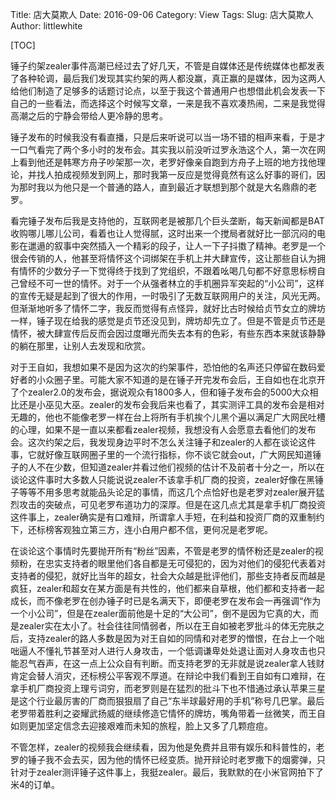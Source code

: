 Title: 店大莫欺人
Date: 2016-09-06
Category: View
Tags: 
Slug: 店大莫欺人
Author: littlewhite

[TOC]

锤子约架zealer事件高潮已经过去了好几天，不管是自媒体还是传统媒体也都发表了各种轮调，最后我们发现其实约架的两人都没赢，真正赢的是媒体，因为这两人给他们制造了足够多的话题讨论点，以至于我这个普通用户也想借此机会发表一下自己的一些看法，而选择这个时候写文章，一来是我不喜欢凑热闹，二来是我觉得高潮之后的宁静会带给人更冷静的思考。

锤子发布的时候我没有看直播，只是后来听说可以当一场不错的相声来看，于是才一口气看完了两个多小时的发布会。其实我以前没听过罗永浩这个人，第一次在网上看到他还是韩寒方舟子吵架那一次，老罗好像亲自跑到方舟子上班的地方找他理论，并找人拍成视频发到网上，那时我第一反应是觉得竟然有这么好事的哥们，因为那时我以为他只是一个普通的路人，直到最近才联想到那个就是大名鼎鼎的老罗。

看完锤子发布后我是支持他的，互联网老是被那几个巨头垄断，每天新闻都是BAT收购哪儿哪儿公司，看着也让人觉得腻，这时出来一个搅局者就好比一部沉闷的电影在邋遢的叙事中突然插入一个精彩的段子，让人一下子抖擞了精神。老罗是一个很会传销的人，他甚至将情怀这个词绑架在手机上并大肆宣传，这让那些自认为拥有情怀的少数分子一下觉得终于找到了党组织，不跟着吆喝几句都不好意思标榜自己曾经不可一世的情怀。对于一个从强者林立的手机圈异军突起的“小公司”，这样的宣传无疑是起到了很大的作用，一时吸引了无数互联网用户的关注，风光无两。但渐渐地听多了情怀二字，我反而觉得有点怪异，就好比古时候给贞节女立的牌坊一样，锤子现在给我的感觉是贞节还没见到，牌坊却先立了。但是不管是贞节还是情怀，被大肆宣传后反而会因过度曝光而失去本有的色彩，有些东西本来就该静静的躺在那里，让别人去发现和欣赏。

对于王自如，我想如果不是因为这次的约架事件，恐怕他的名声还只停留在数码爱好者的小众圈子里。可能大家不知道的是在锤子开完发布会后，王自如也在北京开了个zealer2.0的发布会，据说观众有1800多人，但和锤子发布会的5000大众相比还是小巫见大巫。zealer的发布会我后来也看了，其实测评工具的发布会是相对无趣的，他也不能像老罗一样在台上将所有手机挨个儿黑个遍以满足广大网民吐槽的心理，如果不是一直以来都看zealer视频，我想没有人会愿意去看他们的发布会。这次约架之后，我发现身边平时不怎么关注锤子和zealer的人都在谈论这件事，它就好像互联网圈子里的一个流行指标，你不谈它就会out，广大网民知道锤子的人不在少数，但知道zealer并看过他们视频的估计不及前者十分之一，所以在谈论这件事时大多数人只能说说zealer不该拿手机厂商的投资，zealer好像在黑锤子等等不用多思考就能品头论足的事情，而这几个点恰好也是老罗对zealer展开猛烈攻击的突破点，可见老罗布道功力的深厚。但是在这几点尤其是拿手机厂商投资这件事上，zealer确实是有口难辩，所谓拿人手短，在利益和投资厂商的双重制约下，还标榜客观独立第三方，连小白用户都不信，更何况是老罗呢。

在谈论这个事情时先要抛开所有“粉丝”因素，不管是老罗的情怀粉还是zealer的视频粉，在忠实支持者的眼里他们各自都是无可侵犯的，因为对他们的侵犯代表着对支持者的侵犯，就好比当年的超女，社会大众越是批评他们，那些支持者反而越是疯狂，zealer和超女在某方面是有共性的，他们都来自草根，他们都和支持者一起成长，而不像老罗在创办锤子时已是名满天下，即便老罗在发布会一再强调“作为一个小公司”，但是在zealer面前他是十足的“大公司”，倒不是因为它真的大，而是zealer实在太小了。社会往往同情弱者，所以在王自如被老罗批斗的体无完肤之后，支持zealer的路人多数是因为对王自如的同情和对老罗的憎恨，在台上一个咄咄逼人不懂礼节甚至对人进行人身攻击，一个低调谦卑处处退让面对人身攻击也只能忍气吞声，在这一点上公众自有判断。而支持老罗的无非就是说zealer拿人钱财肯定会替人消灾，还标榜公平客观不厚道。在辩论中我们看到王自如有口难辩，在拿手机厂商投资上理亏词穷，而老罗则是在猛烈的批斗下也不惜通过承认苹果三星是这个行业最厉害的厂商而狠狠扇了自己“东半球最好用的手机”称号几巴掌。最后老罗带着胜利之姿耀武扬威的继续修造它情怀的牌坊，嘴角带着一丝微笑，而王自如则更加坚定信念去迎接艰难而未知的旅程，脸上又多了几颗痘痘。

不管怎样，zealer的视频我会继续看，因为他是免费并且带有娱乐和科普性的，老罗的锤子我不会去买，因为他的情怀已经变质。抛开辩论时老罗撒下的烟雾弹，只针对于zealer测评锤子这件事上，我挺zealer。最后，我默默的在小米官网拍下了米4的订单。
